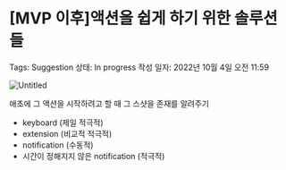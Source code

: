 # [MVP 이후]액션을 쉽게 하기 위한 솔루션들

Tags: Suggestion
상태: In progress
작성 일자: 2022년 10월 4일 오전 11:59

![Untitled](%5BMVP%20%E1%84%8B%E1%85%B5%E1%84%92%E1%85%AE%5D%E1%84%8B%E1%85%A2%E1%86%A8%E1%84%89%E1%85%A7%E1%86%AB%E1%84%8B%E1%85%B3%E1%86%AF%20%E1%84%89%E1%85%B1%E1%86%B8%E1%84%80%E1%85%A6%20%E1%84%92%E1%85%A1%E1%84%80%E1%85%B5%20%E1%84%8B%E1%85%B1%E1%84%92%E1%85%A1%E1%86%AB%20%E1%84%89%E1%85%A9%E1%86%AF%E1%84%85%E1%85%AE%E1%84%89%E1%85%A7%E1%86%AB%E1%84%83%E1%85%B3%E1%86%AF%205f1ca9ecdef94c90a5e9f65e99b35ea8/Untitled.png)

애초에 그 액션을 시작하려고 할 때 그 스샷을 존재를 알려주기

- keyboard (제일 적극적)
- extension (비교적 적극적)
- notification (수동적)
- 시간이 정해지지 않은 notification (적극적)